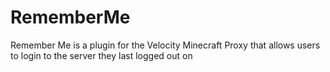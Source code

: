 # RememberMe
Remember Me is a plugin for the Velocity Minecraft Proxy that allows users to login to the server they last logged out on
